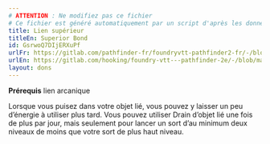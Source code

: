 ```yaml
---
# ATTENTION : Ne modifiez pas ce fichier
# Ce fichier est généré automatiquement par un script d'après les données du module Foundry VTT officiel et de sa traduction
title: Lien supérieur
titleEn: Superior Bond
id: GsrwoQ7DIjERXuPf
urlFr: https://gitlab.com/pathfinder-fr/foundryvtt-pathfinder2-fr/-/blob/master/data/feats/GsrwoQ7DIjERXuPf.htm
urlEn: https://gitlab.com/hooking/foundry-vtt---pathfinder-2e/-/blob/master/packs/data/feats.db/superior-bond.json
layout: dons
---
```

**Prérequis** lien arcanique

Lorsque vous puisez dans votre objet lié, vous pouvez y laisser un peu d’énergie à utiliser plus tard. Vous pouvez utiliser Drain d’objet lié une fois de plus par jour, mais seulement pour lancer un sort d’au minimum deux niveaux de moins que votre sort de plus haut niveau.

